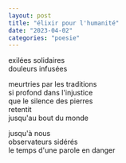 ```yaml
---
layout: post
title: "élixir pour l'humanité"
date: "2023-04-02"
categories: "poesie"
---
```


exilées solidaires  
douleurs infusées  

meurtries par les traditions  
si profond dans l'injustice  
que le silence des pierres  
retentit  
jusqu'au bout du monde  

jusqu'à nous  
observateurs sidérés  
le temps d'une parole en danger  
